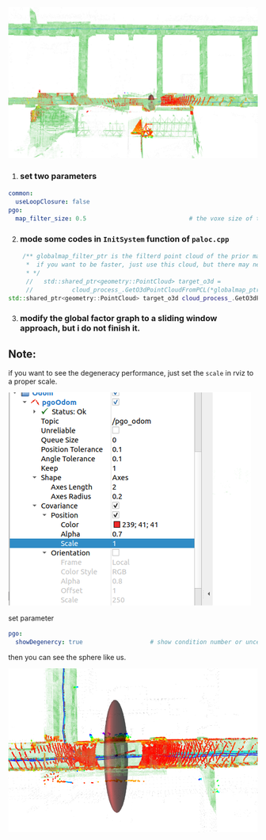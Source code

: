 ![image-20241206143334406](./loc/image-20241206143334406.png)

1. ### set two parameters

```yaml
common:
  useLoopClosure: false     
pgo:
  map_filter_size: 0.5                             # the voxe size of the prior map
```

2. ### mode some codes in `InitSystem` function of `paloc.cpp`

```c++
    /** globalmap_filter_ptr is the filterd point cloud of the prior map
     *  if you want to be faster, just use this cloud, but there may need to adjust the icp score to get system initilization success
     * */
     //   std::shared_ptr<geometry::PointCloud> target_o3d =
     //           cloud_process_.GetO3dPointCloudFromPCL(*globalmap_ptr);
std::shared_ptr<geometry::PointCloud> target_o3d cloud_process_.GetO3dPointCloudFromPCL(*globalmap_filter_ptr);
```

3. ### modify the global factor graph to a sliding window approach, but i do not finish it.



## Note:

if you want to see the degeneracy performance, just set the `scale` in  rviz to a proper scale.

![image-20241206143825578](./loc/image-20241206143825578.png)

set parameter

```yaml
pgo:
  showDegenercy: true                   # show condition number or uncertainty in rviz
```

then you can see the sphere like us. 

![image-20241206144043814](./loc/image-20241206144043814.png)